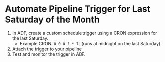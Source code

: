 # Automate Pipeline Trigger for Last Saturday of the Month

1. In ADF, create a custom schedule trigger using a CRON expression for the last Saturday.
   - Example CRON: `0 0 0 ? * 7L` (runs at midnight on the last Saturday)
2. Attach the trigger to your pipeline.
3. Test and monitor the trigger in ADF. 